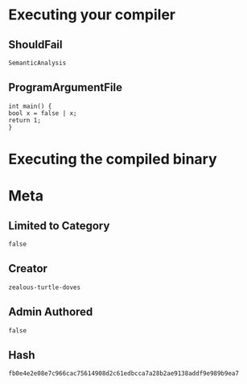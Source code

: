 # Executing your compiler

## ShouldFail

```
SemanticAnalysis
```

## ProgramArgumentFile

```
int main() {
bool x = false | x;
return 1;
}
```

# Executing the compiled binary

# Meta

## Limited to Category

```
false
```

## Creator

```
zealous-turtle-doves
```

## Admin Authored

```
false
```

## Hash

```
fb0e4e2e08e7c966cac75614908d2c61edbcca7a28b2ae9138addf9e989b9ea7
```

